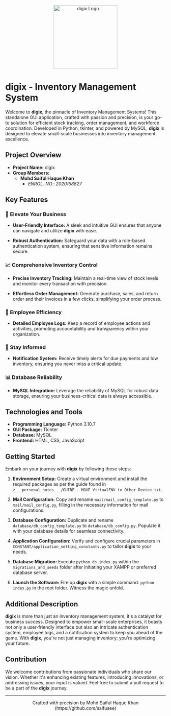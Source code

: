 <p align="center">
  <img src="assets/favicon.ico" alt="digix Logo" width="200">
</p>

# digix - Inventory Management System

Welcome to **digix**, the pinnacle of Inventory Management Systems! This standalone GUI application, crafted with passion and precision, is your go-to solution for efficient stock tracking, order management, and workforce coordination. Developed in Python, tkinter, and powered by MySQL, **digix** is designed to elevate small-scale businesses into inventory management excellence.

## Project Overview

- **Project Name:** digix
- **Group Members:**
  - **Mohd Saiful Haque Khan**
    - *ENROL. NO.: 2020/58827*

## Key Features

### 🚀 Elevate Your Business

- **User-Friendly Interface:** A sleek and intuitive GUI ensures that anyone can navigate and utilize **digix** with ease.

- **Robust Authentication:** Safeguard your data with a role-based authentication system, ensuring that sensitive information remains secure.

### 📈 Comprehensive Inventory Control

- **Precise Inventory Tracking:** Maintain a real-time view of stock levels and monitor every transaction with precision.

- **Effortless Order Management:** Generate purchase, sales, and return order and their invoices in a few clicks, simplifying your order process.

### 👥 Employee Efficiency

- **Detailed Employee Logs:** Keep a record of employee actions and activities, promoting accountability and transparency within your organization.

### 📣 Stay Informed

- **Notification System:** Receive timely alerts for due payments and low inventory, ensuring you never miss a critical update.

### 📊 Database Reliability

- **MySQL Integration:** Leverage the reliability of MySQL for robust data storage, ensuring your business-critical data is always accessible.

## Technologies and Tools

- **Programming Language:** Python 3.10.7
- **GUI Package:** Tkinter
- **Database:** MySQL
- **Frontend:** HTML, CSS, JavaScript

## Getting Started

Embark on your journey with **digix** by following these steps:

1. **Environment Setup:** Create a virtual environment and install the required packages as per the guide found in `z___personal_notes___/GUIDE - MOVE VirtualENV to Other Device.txt`.

2. **Mail Configuration:** Copy and rename `mail/mail_config_template.py` to `mail/mail_config.py`, filling in the necessary information for mail configurations.

3. **Database Configuration:** Duplicate and rename `database/db_config_template.py` to `database/db_config.py`. Populate it with your database details for seamless connectivity.

4. **Application Configuration:** Verify and configure crucial parameters in `CONSTANT/application_setting_constants.py` to tailor **digix** to your needs.

5. **Database Migration:** Execute `python db_index.py` within the `migrations_and_seeds` folder after initiating your XAMPP or preferred database server.

6. **Launch the Software:** Fire up **digix** with a simple command: `python index.py` in the root folder. Witness the magic unfold.

## Additional Description

**digix** is more than just an inventory management system; it's a catalyst for business success. Designed to empower small-scale enterprises, it boasts not only a user-friendly interface but also an intricate authentication system, employee logs, and a notification system to keep you ahead of the game. With **digix**, you're not just managing inventory; you're optimizing your future.

## Contribution

We welcome contributions from passionate individuals who share our vision. Whether it's enhancing existing features, introducing innovations, or addressing issues, your input is valued. Feel free to submit a pull request to be a part of the **digix** journey.

---

<p align="center">
  Crafted with precision by Mohd Saiful Haque Khan (https://github.com/saifusee)
</p>
